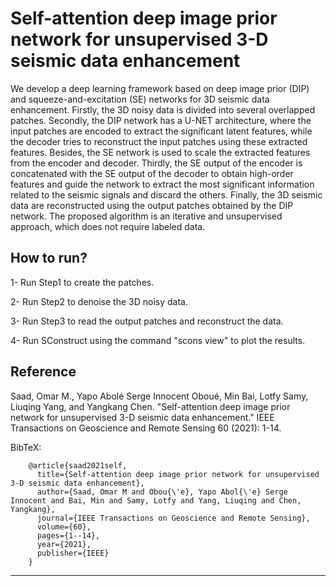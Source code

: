# Self-attention deep image prior network for unsupervised 3-D seismic data enhancement


We develop a deep learning framework based on deep image prior (DIP) and squeeze-and-excitation (SE) networks for 3D seismic data enhancement. Firstly, the 3D noisy data is divided into several overlapped patches. Secondly, the DIP network has a U-NET architecture, where the input patches are encoded to extract the significant latent features, while the decoder tries to reconstruct the input patches using these extracted features. Besides, the SE network is used to scale the extracted features from the encoder and decoder. Thirdly, the SE output of the encoder is concatenated with the SE output of the decoder to obtain high-order features and guide the network to extract the most significant information related to the seismic signals and discard the others. Finally, the 3D seismic data are reconstructed using the output patches obtained by the DIP network. The proposed algorithm is an iterative and unsupervised approach, which does not require labeled data.

## How to run?

1- Run Step1 to create the patches.

2- Run Step2 to denoise the 3D noisy data.

3- Run Step3 to read the output patches and reconstruct the data.

4- Run SConstruct using the command "scons view" to plot the results.


## Reference

Saad, Omar M., Yapo Abolé Serge Innocent Oboué, Min Bai, Lotfy Samy, Liuqing Yang, and Yangkang Chen. "Self-attention deep image prior network for unsupervised 3-D seismic data enhancement." IEEE Transactions on Geoscience and Remote Sensing 60 (2021): 1-14.

BibTeX:

        @article{saad2021self,
          title={Self-attention deep image prior network for unsupervised 3-D seismic data enhancement},
          author={Saad, Omar M and Obou{\'e}, Yapo Abol{\'e} Serge Innocent and Bai, Min and Samy, Lotfy and Yang, Liuqing and Chen, Yangkang},
          journal={IEEE Transactions on Geoscience and Remote Sensing},
          volume={60},
          pages={1--14},
          year={2021},
          publisher={IEEE}
        }
-----------
